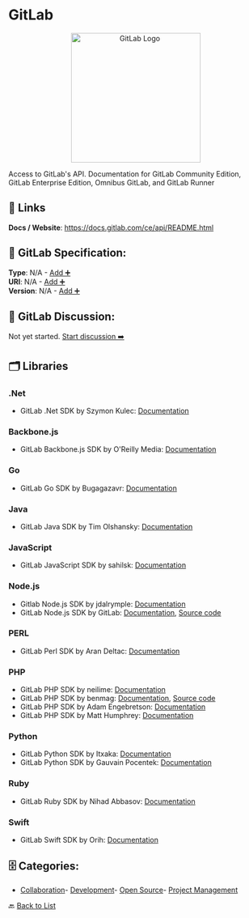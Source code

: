 # GitLab
<p align="center">
    <img width="256" src="https://raw.githubusercontent.com/apis-list/apis-list/main/apis/gitlab/logo_256x256.png" alt="GitLab Logo"/>
</p>
Access to GitLab's API.  Documentation for GitLab Community Edition, GitLab Enterprise Edition, Omnibus GitLab, and GitLab Runner

##  🔗 Links
**Docs / Website**: https://docs.gitlab.com/ce/api/README.html

## 🧬 GitLab Specification:
**Type**: N/A - [Add ➕](https://github.com/apis-list/apis-list/edit/main/apis.yaml#L7985)  
**URI**: N/A - [Add ➕](https://github.com/apis-list/apis-list/edit/main/apis.yaml#L7985)  
**Version**: N/A - [Add ➕](https://github.com/apis-list/apis-list/edit/main/apis.yaml#L7985)

## 💬 GitLab Discussion:
Not yet started. [Start discussion ➡️](https://github.com/apis-list/apis-list/discussions/new)

## 🗂️ Libraries
### .Net
- GitLab .Net SDK by Szymon Kulec: [Documentation](https://github.com/Scooletz/NGitLab)
### Backbone.js
- GitLab Backbone.js SDK by O'Reilly Media: [Documentation](https://github.com/oreillymedia/backbone-gitlab/)
### Go
- GitLab Go SDK by Bugagazavr: [Documentation](https://github.com/Bugagazavr/go-gitlab-client)
### Java
- GitLab Java SDK by Tim Olshansky: [Documentation](https://github.com/timols/java-gitlab-api)
### JavaScript
- GitLab JavaScript SDK by sahilsk: [Documentation](https://github.com/sahilsk/Gitlab-YAAC)
### Node.js
- Gitlab Node.js SDK by jdalrymple: [Documentation](https://github.com/jdalrymple/node-gitlab-api)
- GitLab Node.js SDK by GitLab: [Documentation](https://www.npmjs.com/package/gitlab), [Source code](https://github.com/node-gitlab/node-gitlab)
### PERL
- GitLab Perl SDK by Aran Deltac: [Documentation](https://github.com/bluefeet/GitLab-API-v3)
### PHP
- GitLab PHP SDK by neilime: [Documentation](https://github.com/neilime/php-gitlab-api)
- GitLab PHP SDK by benmag: [Documentation](https://packagist.org/packages/benmag/php-gitlab-api), [Source code](https://github.com/benmag/php-gitlab-api)
- GitLab PHP SDK by Adam Engebretson: [Documentation](https://github.com/adamgoose/gitlab)
- GitLab PHP SDK by Matt Humphrey: [Documentation](https://github.com/m4tthumphrey/php-gitlab-api)
### Python
- GitLab Python SDK by Itxaka: [Documentation](https://github.com/Itxaka/pyapi-gitlab)
- GitLab Python SDK by Gauvain Pocentek: [Documentation](https://github.com/gpocentek/python-gitlab)
### Ruby
- GitLab Ruby SDK by Nihad Abbasov: [Documentation](https://github.com/NARKOZ/gitlab)
### Swift
- GitLab Swift SDK by Orih: [Documentation](https://github.com/orih/GitLabKit)


## 🗄️ Categories:
- [Collaboration](https://github.com/apis-list/apis-list#collaboration-)- [Development](https://github.com/apis-list/apis-list#development-)- [Open Source](https://github.com/apis-list/apis-list#open-source-)- [Project Management](https://github.com/apis-list/apis-list#project-management-)

🔙  [Back to List](https://github.com/apis-list/apis-list)
